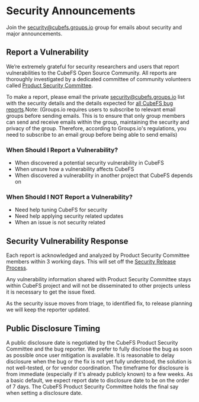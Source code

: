 # Security Announcements

Join the [security@cubefs.groups.io](mailto:security@cubefs.groups.io) group for emails about security and major announcements.

## Report a Vulnerability

We’re extremely grateful for security researchers and users that report vulnerabilities to the CubeFS Open Source Community. All reports are thoroughly investigated by a dedicated committee of community volunteers called [Product Security Committee](./security/security-release-process.md#product-security-committee).

To make a report, please email the private [security@cubefs.groups.io](mailto:security@cubefs.groups.io) list with the security details and the details expected for [all CubeFS bug reports](https://github.com/cubefs/cubefs/blob/master/CONTRIBUTING.md#bug-reports).Note: (Groups.io requires users to subscribe to relevant email groups before sending emails. This is to ensure that only group members can send and receive emails within the group, maintaining the security and privacy of the group. Therefore, according to Groups.io's regulations, you need to subscribe to an email group before being able to send emails)

### When Should I Report a Vulnerability?

- When discovered a potential security vulnerability in CubeFS 
- When unsure how a vulnerability affects CubeFS
- When discovered a vulnerability in another project that CubeFS depends on

### When Should I NOT Report a Vulnerability?

- Need help tuning CubeFS for security
- Need help applying security related updates
- When an issue is not security related

## Security Vulnerability Response

Each report is acknowledged and analyzed by Product Security Committee members within 3 working days. This will set off the [Security Release Process](./security/security-release-process.md).

Any vulnerability information shared with Product Security Committee stays within CubeFS project and will not be disseminated to other projects unless it is necessary to get the issue fixed.

As the security issue moves from triage, to identified fix, to release planning we will keep the reporter updated.

## Public Disclosure Timing

A public disclosure date is negotiated by the CubeFS Product Security Committee and the bug reporter. We prefer to fully disclose the bug as soon as possible once user mitigation is available. It is reasonable to delay disclosure when the bug or the fix is not yet fully understood, the solution is not well-tested, or for vendor coordination. The timeframe for disclosure is from immediate (especially if it's already publicly known) to a few weeks. As a basic default, we expect report date to disclosure date to be on the order of 7 days. The CubeFS Product Security Committee holds the final say when setting a disclosure date.

